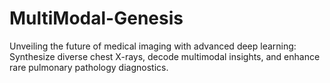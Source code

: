 # MultiModal-Genesis
Unveiling the future of medical imaging with advanced deep learning: Synthesize diverse chest X-rays, decode multimodal insights, and enhance rare pulmonary pathology diagnostics.
